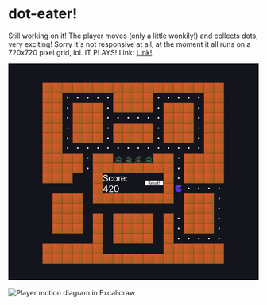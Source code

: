 # dot-eater!

Still working on it! The player moves (only a little wonkily!) and collects dots, very exciting! Sorry it's not responsive at all, at the moment it all runs on a 720x720 pixel grid, lol. IT PLAYS! Link: [Link!](https://garethfield.website/dot-eater/)

![Early build of the dot-eater game](./public/Dot-Eater-2021-01-19.png)

![Player motion diagram in Excalidraw](./public/dot-eater-2021-01-17.png)
